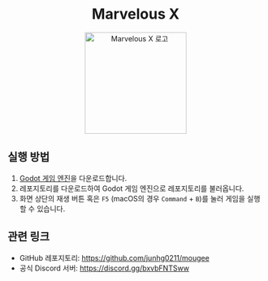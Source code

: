 <h1 align="center">Marvelous X</h1>
<p align="center">
   <img src="https://github.com/junhg0211/mougee/blob/master/res/icon.png?raw=true" alt="Marvelous X 로고" style="width: 200px;">
</p>

## 실행 방법

1. [Godot 게임 엔진](https://godotengine.org)을 다운로드합니다.
1. 레포지토리를 다운로드하여 Godot 게임 엔진으로 레포지토리를 불러옵니다.
1. 화면 상단의 재생 버튼 혹은 `F5` (macOS의 경우 `Command` + `B`)를 눌러
   게임을 실행할 수 있습니다.

## 관련 링크

- GitHub 레포지토리: https://github.com/junhg0211/mougee
- 공식 Discord 서버: https://discord.gg/bxvbFNTSww
